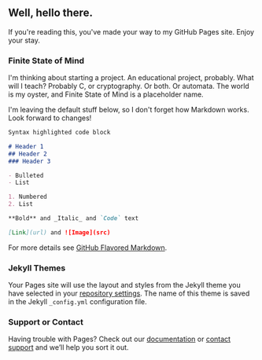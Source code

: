 ## Well, hello there.

If you're reading this, you've made your way to my GitHub Pages site. Enjoy your stay.

### Finite State of Mind

I'm thinking about starting a project. An educational project, probably. What will I teach? Probably C, or cryptography. Or both. Or automata. The world is my oyster, and Finite State of Mind is a placeholder name.

I'm leaving the default stuff below, so I don't forget how Markdown works. Look forward to changes!

```markdown
Syntax highlighted code block

# Header 1
## Header 2
### Header 3

- Bulleted
- List

1. Numbered
2. List

**Bold** and _Italic_ and `Code` text

[Link](url) and ![Image](src)
```

For more details see [GitHub Flavored Markdown](https://guides.github.com/features/mastering-markdown/).

### Jekyll Themes

Your Pages site will use the layout and styles from the Jekyll theme you have selected in your [repository settings](https://github.com/bitwiseor/bitwiseor.github.io/settings). The name of this theme is saved in the Jekyll `_config.yml` configuration file.

### Support or Contact

Having trouble with Pages? Check out our [documentation](https://docs.github.com/categories/github-pages-basics/) or [contact support](https://github.com/contact) and we’ll help you sort it out.
